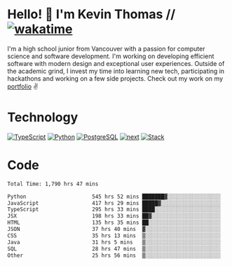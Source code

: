 # Hello! 👋 I'm Kevin Thomas // [![wakatime](https://wakatime.com/badge/user/e9d16d74-e01d-4a37-8086-9257e0bde1c2.svg?style=flat-square)](https://wakatime.com/@e9d16d74-e01d-4a37-8086-9257e0bde1c2)

I'm a high school junior from Vancouver with a passion for computer science and software development. I'm working on developing efficient software with modern design and exceptional user experiences. Outside of the academic grind, I invest my time into learning new tech, participating in hackathons and working on a few side projects. Check out my work on my [portfolio](https://kevinjosethomas.com/) ✌️

# Technology
[![TypeScript](https://github.com/kevinjosethomas/kevinjosethomas/assets/46242684/444b2e5d-659f-41f5-81fe-3abafb75cb6c)](https://kevinjosethomas.com/stack)
[![Python](https://github.com/kevinjosethomas/kevinjosethomas/assets/46242684/34a174c4-54db-4c4e-9842-2324d47cb043)](https://kevinjosethomas.com/stack)
[![PostgreSQL](https://github.com/kevinjosethomas/kevinjosethomas/assets/46242684/46d6de1c-c483-4dc7-ab3a-87763af6fc78)](https://kevinjosethomas.com/stack)
[![next](https://github.com/kevinjosethomas/kevinjosethomas/assets/46242684/bc46bae5-1ad9-42a7-b7a2-427cbde7c994)](https://kevinjosethomas.com/stack)
[![Stack](https://github.com/kevinjosethomas/kevinjosethomas/assets/46242684/0b9b7eeb-8cce-4a56-bffd-3131dd4dd88c)](https://kevinjosethomas.com/stack)




# Code
<!--START_SECTION:waka-->

```txt
Total Time: 1,790 hrs 47 mins

Python                     545 hrs 52 mins ███████▓░░░░░░░░░░░░░░░░░   30.05 %
JavaScript                 417 hrs 29 mins █████▓░░░░░░░░░░░░░░░░░░░   22.98 %
TypeScript                 295 hrs 33 mins ████░░░░░░░░░░░░░░░░░░░░░   16.27 %
JSX                        198 hrs 33 mins ██▓░░░░░░░░░░░░░░░░░░░░░░   10.93 %
HTML                       135 hrs 35 mins ██░░░░░░░░░░░░░░░░░░░░░░░   07.46 %
JSON                       37 hrs 40 mins  ▓░░░░░░░░░░░░░░░░░░░░░░░░   02.07 %
CSS                        35 hrs 13 mins  ▒░░░░░░░░░░░░░░░░░░░░░░░░   01.94 %
Java                       31 hrs 5 mins   ▒░░░░░░░░░░░░░░░░░░░░░░░░   01.71 %
SQL                        28 hrs 47 mins  ▒░░░░░░░░░░░░░░░░░░░░░░░░   01.58 %
Other                      25 hrs 56 mins  ▒░░░░░░░░░░░░░░░░░░░░░░░░   01.43 %
```

<!--END_SECTION:waka-->
